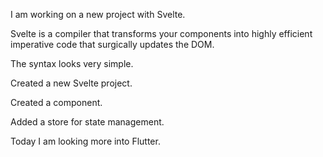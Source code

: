 I am working on a new project with Svelte.

Svelte is a compiler that transforms your components into highly efficient imperative code that surgically updates the DOM.

The syntax looks very simple.

Created a new Svelte project.

Created a component.

Added a store for state management.

Today I am looking more into Flutter.